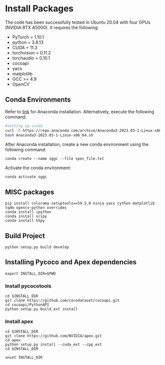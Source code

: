# Install Packages

The code has been successfully tested in Ubuntu 20.04 with four GPUs (NVIDIA RTX A5000). It requires the following:
- PyTorch = 1.10.1 
- python = 3.8.13
- CUDA = 11.3
- torchvision = 0.11.2
- torchaudio = 0.10.1
- cocoapi
- yacs
- matplotlib
- GCC >= 4.9
- OpenCV

## Conda Environments

Refer to [link](https://docs.anaconda.com/free/anaconda/install/index.html) for Anaconda installation. Alternatively, execute the following command:

```bash 
#setting up conda
curl -O https://repo.anaconda.com/archive/Anaconda3-2023.03-1-Linux-x86_64.sh
bash Anaconda3-2023.03-1-Linux-x86_64.sh
```
After Anaconda installation, create a new conda environment using the following command:
``` 
conda create --name sggc --file spec_file.txt
```
Activate the conda environment:
```
conda activate sggc
```
## MISC packages
```
pip install colorama setuptools==59.5.0 ninja yacs cython matplotlib tqdm opencv-python overrides
conda install ipython
conda install scipy
conda install h5py
```

## Build Project
```
python setup.py build develop
```


## Installing Pycoco and Apex dependencies 
```
export INSTALL_DIR=$PWD
```

### Install pycocotools
```
cd $INSTALL_DIR
git clone https://github.com/cocodataset/cocoapi.git
cd cocoapi/PythonAPI
python setup.py build_ext install
```

### Install apex
```
cd $INSTALL_DIR
git clone https://github.com/NVIDIA/apex.git
cd apex
python setup.py install --cuda_ext --cpp_ext
cd $INSTALL_DIR
```

```
unset INSTALL_DIR
```



